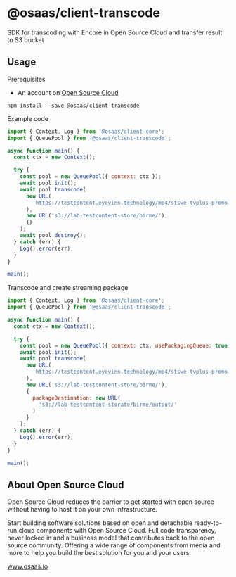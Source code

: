 # @osaas/client-transcode

SDK for transcoding with Encore in Open Source Cloud and transfer result to S3 bucket

## Usage

Prerequisites

- An account on [Open Source Cloud](www.osaas.io)

```
npm install --save @osaas/client-transcode
```

Example code

```javascript
import { Context, Log } from '@osaas/client-core';
import { QueuePool } from '@osaas/client-transcode';

async function main() {
  const ctx = new Context();

  try {
    const pool = new QueuePool({ context: ctx });
    await pool.init();
    await pool.transcode(
      new URL(
        'https://testcontent.eyevinn.technology/mp4/stswe-tvplus-promo.mp4'
      ),
      new URL('s3://lab-testcontent-store/birme/'),
      {}
    );
    await pool.destroy();
  } catch (err) {
    Log().error(err);
  }
}

main();
```

Transcode and create streaming package

```javascript
import { Context, Log } from '@osaas/client-core';
import { QueuePool } from '@osaas/client-transcode';

async function main() {
  const ctx = new Context();

  try {
    const pool = new QueuePool({ context: ctx, usePackagingQueue: true });
    await pool.init();
    await pool.transcode(
      new URL(
        'https://testcontent.eyevinn.technology/mp4/stswe-tvplus-promo.mp4'
      ),
      new URL('s3://lab-testcontent-store/birme/'),
      {
        packageDestination: new URL(
          's3://lab-testcontent-storate/birme/output/'
        )
      }
    );
  } catch (err) {
    Log().error(err);
  }
}

main();
```

## About Open Source Cloud

Open Source Cloud reduces the barrier to get started with open source without having to host it on your own infrastructure.

Start building software solutions based on open and detachable ready-to-run cloud components with Open Source Cloud. Full code transparency, never locked in and a business model that contributes back to the open source community. Offering a wide range of components from media and more to help you build the best solution for you and your users.

www.osaas.io
